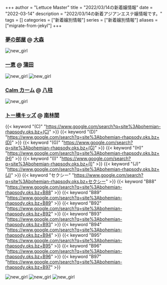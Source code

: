 +++
author = "Lettuce Master"
title = "2022/03/14の新着嬢情報"
date = "2022-03-14"
description = "2022/03/14の新着アジアンエステ嬢情報です。"
tags = []
categories = ["新着嬢別情報"]
series = ["新着嬢別情報"]
aliases = ["migrate-from-jekyl"]
+++
### [夢の部屋](http://www.sh-himenoyw.work/) @ [大森](/post/omori)


![new_girl](https://i.imgur.com/rHoqDmP.jpeg)
### [一恵](http://kazue.me-es.com/) @ [蒲田](/post/kamata)


![new_girl](https://i.imgur.com/ylXbgfK.jpeg)
![new_girl](https://i.imgur.com/sfn1KAP.jpeg)
### [Calm カーム](http://www.ktfg6.xyz/) @ [八柱](/post/yabashira)


![new_girl](https://i.imgur.com/lUIiJpx.jpeg)
### [トー横キッズ](http://bohemian-rhapsody.oks.bz/) @ [南林間](/post/minamirinkan)
{{< keyword "(C)" "https://www.google.com/search?q=site%3Abohemian-rhapsody.oks.bz+(C)" >}} {{< keyword "(D)" "https://www.google.com/search?q=site%3Abohemian-rhapsody.oks.bz+(D)" >}} {{< keyword "(G)" "https://www.google.com/search?q=site%3Abohemian-rhapsody.oks.bz+(G)" >}} {{< keyword "(H)" "https://www.google.com/search?q=site%3Abohemian-rhapsody.oks.bz+(H)" >}} {{< keyword "(I)" "https://www.google.com/search?q=site%3Abohemian-rhapsody.oks.bz+(I)" >}} {{< keyword "(J)" "https://www.google.com/search?q=site%3Abohemian-rhapsody.oks.bz+(J)" >}} {{< keyword "セクシー" "https://www.google.com/search?q=site%3Abohemian-rhapsody.oks.bz+セクシー" >}} {{< keyword "B88" "https://www.google.com/search?q=site%3Abohemian-rhapsody.oks.bz+B88" >}} {{< keyword "B89" "https://www.google.com/search?q=site%3Abohemian-rhapsody.oks.bz+B89" >}} {{< keyword "B92" "https://www.google.com/search?q=site%3Abohemian-rhapsody.oks.bz+B92" >}} {{< keyword "B93" "https://www.google.com/search?q=site%3Abohemian-rhapsody.oks.bz+B93" >}} {{< keyword "B94" "https://www.google.com/search?q=site%3Abohemian-rhapsody.oks.bz+B94" >}} {{< keyword "B95" "https://www.google.com/search?q=site%3Abohemian-rhapsody.oks.bz+B95" >}} {{< keyword "B96" "https://www.google.com/search?q=site%3Abohemian-rhapsody.oks.bz+B96" >}} {{< keyword "B97" "https://www.google.com/search?q=site%3Abohemian-rhapsody.oks.bz+B97" >}} 

![new_girl](https://i.imgur.com/AMBiYZL.jpeg)
![new_girl](https://i.imgur.com/FXPwLNy.jpeg)
![new_girl](https://i.imgur.com/jSO3IHs.jpeg)
